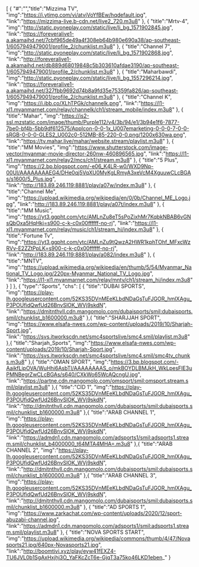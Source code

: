 [ { "#":"","title":"Mizzima TV", "img":"https://i.ytimg.com/vi/atvjVoYfBEw/hqdefault.jpg", "link":"https://mizzima-live.b-cdn.net/live2_720.m3u8" }, { "title":"Mrtv-4", "img":"http://static.pyoneplay.com/static/live/li_bg_1571902845.jpg", "link":"https://foreveralive1-a.akamaihd.net/7cbf965de49a4f308eb64b980e690a38/ap-southeast-1/6057949479001/profile_2/chunklist.m3u8" }, { "title":"Channel 7", "img":"http://static.pyoneplay.com/static/live/li_bg_1571902868.jpg", "link":"http://foreveralive1-a.akamaihd.net/db889d68019848c5b303610afdae3190/ap-southeast-1/6057949479001/profile_2/chunklist.m3u8" }, { "title":"Maharbawdi", "img":"http://static.pyoneplay.com/static/live/li_bg_1557296214.jpg", "link":"https://foreveralive1-a.akamaihd.net/327fbb9692d74b8a9fd35e75359fa826/ap-southeast-1/6057949479001/profile_2/chunklist.m3u8" }, { "title":"Channel K", "img":"https://i.ibb.co/XLhTPGk/channelk.png", "link":"https://l1-xl1.myanmarnet.com/relay/channelk/ch1/stream_mobile/index.m3u8" }, { "title":"Mahar", "img":"https://is2-ssl.mzstatic.com/image/thumb/Purple112/v4/3b/94/e1/3b94e1f6-7877-7be0-bf4b-5bb9df612575/AppIcon-0-0-1x_U007emarketing-0-0-0-7-0-0-sRGB-0-0-0-GLES2_U002c0-512MB-85-220-0-0.png/1200x630wa.png", "link":"https://tv.mahar.live/mahar/website.stream/playlist.m3u8" }, { "title":"MM Movies", "img":"https://www.shutterstock.com/image-vector/myanmar-movie-director-260nw-460896565.jpg", "link":"https://l1-xl1.myanmarnet.com/relay2/mcs/ch1/stream.m3u8" }, { "title":"5 Plus", "img":"https://2.bp.blogspot.com/-e06_K4LR-w0/WXD9Np-00UI/AAAAAAAAEG4/DHe0qj5VqXU0MyKgLRmyA3xeVcM4XguuwCLcBGAs/s1600/5_Plus.jpg", "link":"http://183.89.246.119:8881/play/a07w/index.m3u8" }, { "title":"Channel Me", "img":"https://upload.wikimedia.org/wikipedia/en/0/0b/Channel_ME_Logo.jpg", "link":"http://183.89.246.119:8881/play/a07t/index.m3u8" }, { "title":"MM Music", "img":"https://yt3.ggpht.com/ytc/AMLnZu8eT5sPoZixhMr7KqbkNBAB6vGNsQbOxa5HqHkj=s900-c-k-c0x00ffffff-no-rj", "link":"https://l1-xl1.myanmarnet.com/relay/music/ch1/stream_hi/index.m3u8" }, { "title":"Fortune Tv", "img":"https://yt3.ggpht.com/ytc/AMLnZu9tQwzA2HWR1kphTOhf_MFxcWzRVv-E2ZZtPpLK=s900-c-k-c0x00ffffff-no-rj", "link":"http://183.89.246.119:8881/play/a082/index.m3u8" }, { "title":"MNTV", "img":"https://upload.wikimedia.org/wikipedia/en/thumb/5/54/Myanmar_National_TV_Logo.jpg/220px-Myanmar_National_TV_Logo.jpg", "link":"https://l1-xl1.myanmarnet.com/relay/mntv/ch1/stream_hi/index.m3u8" } ] }, { "type":"Sports", "chs": [ { "title":"DUBAI SPORTS", "img":"https://play-lh.googleusercontent.com/52KS35DVnMEeKLbdNDaGsTuFJGOR_hmlXAgu_P3POUfidQwfUd26BnvSlOK_WVj9skdN", "link":"https://dmitnthvll.cdn.mangomolo.com/dubaisports/smil:dubaisports.smil/chunklist_b1600000.m3u8" },{ "title":"SHARJJAH SPORT", "img":"https://www.elsafa-nwes.com/wp-content/uploads/2019/10/Sharjah-Sport.jpg", "link":"https://svs.itworkscdn.net/smc4sportslive/smc4.smil/playlist.m3u8" },{ "title":"Sharjah_Sports", "img":"https://www.elsafa-nwes.com/wp-content/uploads/2019/10/Sharjah-Sport.jpg", "link":"https://svs.itworkscdn.net/smc4sportslive/smc4.smil/smc4tv_chunks.m3u8" },{ "title":"OMAN SPORT", "img":"https://3.bp.blogspot.com/-AaikfLipOVA/WuHhi6AsbTI/AAAAAAAAS_o/mkBOYDLBMJkH_WkLpesFIE3uPMNBegrZwCLcBGAs/s640/CXkWo65WcAQcngU.jpg", "link":"https://partne.cdn.mangomolo.com/omsport/smil:omsport.stream.smil/playlist.m3u8" },{ "title":"CID 1", "img":"https://play-lh.googleusercontent.com/52KS35DVnMEeKLbdNDaGsTuFJGOR_hmlXAgu_P3POUfidQwfUd26BnvSlOK_WVj9skdN", "link":"http://dmitnthvll.cdn.mangomolo.com/dubaisports/smil:dubaisports.smil/chunklist_b1600000.m3u8" },{ "title":"ARAB CHANNEL 1", "img":"https://play-lh.googleusercontent.com/52KS35DVnMEeKLbdNDaGsTuFJGOR_hmlXAgu_P3POUfidQwfUd26BnvSlOK_WVj9skdN", "link":"https://admdn1.cdn.mangomolo.com/adsports1/smil:adsports1.stream.smil/chunklist_b4000000_t64MTA4MHA=.m3u8" },{ "title":"ARAB CHANNEL 2", "img":"https://play-lh.googleusercontent.com/52KS35DVnMEeKLbdNDaGsTuFJGOR_hmlXAgu_P3POUfidQwfUd26BnvSlOK_WVj9skdN", "link":"http://dmitnthvll.cdn.mangomolo.com/dubaisports/smil:dubaisports.smil/chunklist_b1600000.m3u8" },{ "title":"ARAB CHANNEL 3", "img":"https://play-lh.googleusercontent.com/52KS35DVnMEeKLbdNDaGsTuFJGOR_hmlXAgu_P3POUfidQwfUd26BnvSlOK_WVj9skdN", "link":"http://dmitnthvll.cdn.mangomolo.com/dubaisports/smil:dubaisports.smil/chunklist_b1600000.m3u8" }, { "title":"AD SPORTS 1", "img":"https://www.zarkachat.com/wp-content/uploads/2020/12/sport-abuzabi-channel.jpg", "link":"https://admdn1.cdn.mangomolo.com/adsports1/smil:adsports1.stream.smil/playlist.m3u8" }, { "title":"NOVA SPORTS START", "img":"https://upload.wikimedia.org/wikipedia/commons/thumb/4/47/Novasports21.jpg/640px-Novasports21.jpg", "link":"http://boomtivi.xyz/play/eyw41fEXZ4-TU6JVL0b1SgAxHxjhj3O_YaFKcZcT6e-GjqT3a75ko46LKD1eben_" }

